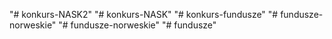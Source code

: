 "# konkurs-NASK2" 
"# konkurs-NASK" 
"# konkurs-fundusze" 
"# fundusze-norweskie" 
"# fundusze-norweskie" 
"# fundusze" 
